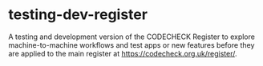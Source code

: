 # testing-dev-register

A testing and development version of the CODECHECK Register to explore machine-to-machine workflows and test apps or new features before they are applied to the main register at <https://codecheck.org.uk/register/>.
